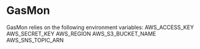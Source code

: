 # GasMon


GasMon relies on the following environment variables:
AWS_ACCESS_KEY
AWS_SECRET_KEY
AWS_REGION
AWS_S3_BUCKET_NAME
AWS_SNS_TOPIC_ARN
